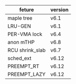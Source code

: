 |     feture       |   version   |
|------------------|-------------|
|    maple tree    |     v6.1    |
|    LRU-GEN       |     v6.1    |
|    PER-VMA lock  |     v6.4    |
|    anon mTHP     |     v6.8    |
|  RCU shrink_slab |     v6.7    |
|    sched_ext     |     v6.12   |
|    PREEMPT_RT    |     v6.12   |
|    PREEMPT_LAZY  |     v6.12   |
